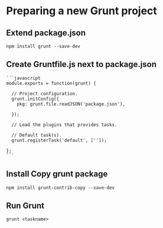 ﻿# Preparing a new Grunt project

## Extend package.json
	npm install grunt --save-dev

## Create Gruntfile.js next to package.json
	```javascript
	module.exports = function(grunt) {

	  // Project configuration.
	  grunt.initConfig({
		pkg: grunt.file.readJSON('package.json'),
    
	  });

	  // Load the plugins that provides tasks.
  
	  // Default task(s).
	  grunt.registerTask('default', ['']);

	};
	```

## Install Copy grunt package 
	npm install grunt-contrib-copy --save-dev

## Run Grunt
	grunt <taskname>